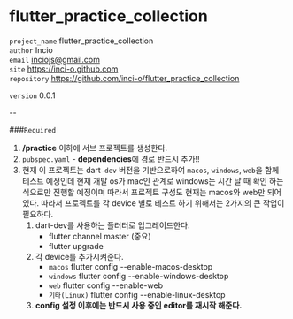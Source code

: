 # flutter_practice_collection


`project_name` flutter_practice_collection  
`author` Incio  
`email` inciojs@gmail.com  
`site` https://inci-o.github.com  
`repository` https://github.com/inci-o/flutter_practice_collection  

`version` 0.0.1
 
--
 
###`Required`
 
1. **/practice** 이하에 서브 프로젝트를 생성한다.
2. `pubspec.yaml` - **dependencies**에 경로 반드시 추가!!
3. 현재 이 프로젝트는 dart`-dev` 버전을 기반으로하여 `macos`, `windows`, `web`을 함께 테스트 예정인데 
현재 개발 os가 mac인 관계로 windows는 시간 날 때 확인 하는 식으로만 진행할 예정이며 따라서 프로젝트 구성도 현재는 macos와 web만 되어 있다.
따라서 프로젝트를 각 device 별로 테스트 하기 위해서는 2가지의 큰 작업이 필요하다.
    1. dart-dev를 사용하는 플러터로 업그레이드한다.
        - flutter channel master (중요)
        - flutter upgrade  
    2. 각 device를 추가시켜준다.
        - `macos` flutter config --enable-macos-desktop
        - `windows` flutter config --enable-windows-desktop
        - `web` flutter config --enable-web
        - `기타(Linux)` flutter config --enable-linux-desktop
    3. **config 설정 이후에는 반드시 사용 중인 editor를 재시작 해준다.**